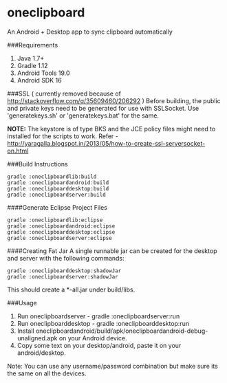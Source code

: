 oneclipboard
============

An Android + Desktop app to sync clipboard automatically

###Requirements
1. Java 1.7+
2. Gradle 1.12
3. Android Tools 19.0
4. Android SDK 16

###SSL ( currently removed because of http://stackoverflow.com/q/35609460/206292 )
Before building, the public and private keys need to be generated for use with SSLSocket. Use 'generatekeys.sh'
or 'generatekeys.bat' for the same.

**NOTE:** The keystore is of type BKS and the JCE policy files might need to installed for the scripts to work.
Refer - http://yaragalla.blogspot.in/2013/05/how-to-create-ssl-serversocket-on.html

###Build Instructions
```shell
gradle :oneclipboardlib:build
gradle :oneclipboardandroid:build
gradle :oneclipboarddesktop:build
gradle :oneclipboardserver:build
```

####Generate Eclipse Project Files
```shell
gradle :oneclipboardlib:eclipse
gradle :oneclipboardandroid:eclipse
gradle :oneclipboarddesktop:eclipse
gradle :oneclipboardserver:eclipse
```

####Creating Fat Jar
A single runnable jar can be created for the desktop and server with the following commands:
```shell
gradle :oneclipboarddesktop:shadowJar
gradle :oneclipboardserver:shadowJar
```
This should create a *-all.jar under build/libs.

###Usage
1. Run oneclipboardserver - gradle :oneclipboardserver:run
2. Run oneclipboarddesktop - gradle :oneclipboarddesktop:run
3. Install oneclipboardandroid/build/apk/oneclipboardandroid-debug-unaligned.apk on your Android device.
4. Copy some text on your desktop/android, paste it on your android/desktop.

Note: You can use any username/password combination but make sure its the same on all the devices.
